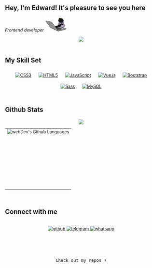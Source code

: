 <h2>Hey, I'm Edward! It's pleasure to see you here</h2>
<p><em>Frontend developer <img src="https://raw.githubusercontent.com/ikismail/ikismail/master/working_cat.gif" width="70"> 
</em></p>

<div align="center">
<img width="351" src="https://media.giphy.com/media/CrFLL3CnRpw5ddlBMm/giphy.gif">
</div>

<br/>  


## My Skill Set  


<div align="center">  
<a href="https://www.w3schools.com/css/" target="_blank"><img style="margin: 10px" src="https://profilinator.rishav.dev/skills-assets/css3-original-wordmark.svg" alt="CSS3" height="75" /></a>  
<a href="https://en.wikipedia.org/wiki/HTML5" target="_blank"><img style="margin: 10px" src="https://profilinator.rishav.dev/skills-assets/html5-original-wordmark.svg" alt="HTML5" height="75" /></a>  
<!-- <a href="https://www.typescriptlang.org/" target="_blank"><img style="margin: 10px" src="https://profilinator.rishav.dev/skills-assets/typescript-original.svg" alt="TypeScript" height="75" /></a>   -->
<a href="https://www.javascript.com/" target="_blank"><img style="margin: 10px" src="https://profilinator.rishav.dev/skills-assets/javascript-original.svg" alt="JavaScript" height="75" /></a>  
<a href="https://vuejs.org/" target="_blank"><img style="margin: 10px" src="https://profilinator.rishav.dev/skills-assets/vuejs-original-wordmark.svg" alt="Vue.js" height="75" /></a>  
<a href="https://getbootstrap.com/docs/3.4/javascript/" target="_blank"><img style="margin: 10px" src="https://profilinator.rishav.dev/skills-assets/bootstrap-plain.svg" alt="Bootstrap" height="75" /></a>  
<a href="https://sass-lang.com/" target="_blank"><img style="margin: 10px" src="https://profilinator.rishav.dev/skills-assets/sass-original.svg" alt="Sass" height="75" /></a>
  <a href="https://www.mysql.com/" target="_blank"><img style="margin: 10px" src="https://profilinator.rishav.dev/skills-assets/mysql-original-wordmark.svg" alt="MySQL" height="50" /></a>  
</div>



<br/>  


## Github Stats  
<div align="center"><img src="https://github-readme-stats.vercel.app/api?username=lovelyProject&show_icons=true&count_private=true&hide_border=true" align="center" /></div>  

<table>
  <tr>
    <td>
      <img height="195px" align="right" alt="webDev's Github Languages" src="http://github-readme-streak-stats.herokuapp.com?user=lovelyProject&theme=gotham&date_format=M%20j%5B%2C%20Y%5D" />
    </td>
  </tr>
</table>

<br/>  

## Connect with me  

<br />
<div align="center">
<a href="https://github.com/lovelyProject" target="_blank">
<img src=https://img.shields.io/badge/github-%2324292e.svg?&style=for-the-badge&logo=github&logoColor=white alt=github style="margin-bottom: 5px;" />
</a>  
<a href="http://t.me/+79874723541" target="_blank">
<img src=https://img.shields.io/badge/Telegram-2CA5E0?style=for-the-badge&logo=telegram&logoColor=white alt=telegram style="margin-bottom: 5px;" />
</a> 
<a href="https://api.whatsapp.com/send?phone=79874723541" target="_blank">
<img src=https://img.shields.io/badge/WhatsApp-25D366?style=for-the-badge&logo=whatsapp&logoColor=white alt=whatsapp style="margin-bottom: 5px;" />
</a> 
</div>  
  

<br/>  
  

<br/>  

  

<br/>  


<br />

<p align="center"><samp>
Check out my repos ⬇️  
  </samp>
</p>
